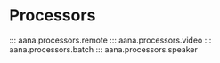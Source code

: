 # Processors

::: aana.processors.remote
::: aana.processors.video
::: aana.processors.batch
::: aana.processors.speaker